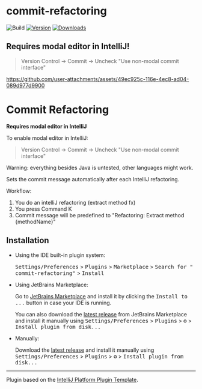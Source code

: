 # commit-refactoring

![Build](https://github.com/nymann/commit-refactoring/workflows/Build/badge.svg)
[![Version](https://img.shields.io/jetbrains/plugin/v/25085-commit-refactoring.svg)](https://plugins.jetbrains.com/plugin/25085-commit-refactoring)
[![Downloads](https://img.shields.io/jetbrains/plugin/d/25085-commit-refactoring.svg)](https://plugins.jetbrains.com/plugin/25085-commit-refactoring)

## Requires modal editor in IntelliJ!

> Version Control -> Commit -> Uncheck "Use non-modal commit interface"

https://github.com/user-attachments/assets/49ec925c-116e-4ec8-ad04-089d977d9900


<!-- Plugin description -->

# Commit Refactoring

**Requires modal editor in IntelliJ**

To enable modal editor in IntelliJ:
> Version Control -> Commit -> Uncheck "Use non-modal commit interface"

Warning: everything besides Java is untested, other languages might work.

Sets the commit message automatically after each IntelliJ refactoring.

Workflow:

1. You do an intelliJ refactoring (extract method fx)
2. You press Command K
3. Commit message will be predefined to "Refactoring: Extract method {methodName}"

<!-- Plugin description end -->

## Installation

- Using the IDE built-in plugin system:

  <kbd>Settings/Preferences</kbd> > <kbd>Plugins</kbd> > <kbd>Marketplace</kbd> > <kbd>Search for "
  commit-refactoring"</kbd> >
  <kbd>Install</kbd>

- Using JetBrains Marketplace:

  Go to [JetBrains Marketplace](https://plugins.jetbrains.com/plugin/25085-commit-refactoring) and install it by clicking
  the <kbd>Install to ...</kbd> button in case your IDE is running.

  You can also download the [latest release](https://plugins.jetbrains.com/plugin/25085-commit-refactoring/versions) from
  JetBrains Marketplace and install it manually using
  <kbd>Settings/Preferences</kbd> > <kbd>Plugins</kbd> > <kbd>⚙️</kbd> > <kbd>Install plugin from disk...</kbd>

- Manually:

  Download the [latest release](https://github.com/nymann/commit-refactoring/releases/latest) and install it manually
  using
  <kbd>Settings/Preferences</kbd> > <kbd>Plugins</kbd> > <kbd>⚙️</kbd> > <kbd>Install plugin from disk...</kbd>

---
Plugin based on the [IntelliJ Platform Plugin Template][template].

[template]: https://github.com/JetBrains/intellij-platform-plugin-template

[docs:plugin-description]: https://plugins.jetbrains.com/docs/intellij/plugin-user-experience.html#plugin-description-and-presentation
